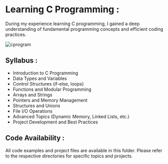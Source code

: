                                                                       
# Learning C Programming :

During my experience learning C programming, I gained a deep understanding of fundamental programming concepts and efficient coding practices.

![cprogram](https://github.com/user-attachments/assets/f1bbcbff-e7de-4703-9304-e49ed25f1072)

## Syllabus : 
- Introduction to C Programming 
- Data Types and Variables
- Control Structures (if-else, loops) 
- Functions and Modular Programming
- Arrays and Strings
- Pointers and Memory Management
- Structures and Unions
- File I/O Operations
- Advanced Topics (Dynamic Memory, Linked Lists, etc.)
- Project Development and Best Practices

## Code Availability :
All code examples and project files are available in this folder. Please refer to the respective directories for specific topics and projects.

